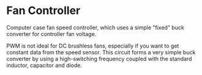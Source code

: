 Fan Controller
==============

Computer case fan speed controller, which uses a simple "fixed" buck converter for controller fan voltage.

PWM is not ideal for DC brushless fans, especially if you want to get constant data from the speed sensor.  This circuit forms a very simple buck converter by using a high-switching frequency coupled with the standard inductor, capacitor and diode.


